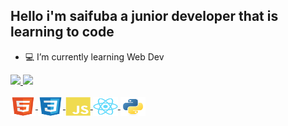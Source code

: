 ## Hello i'm saifuba a junior developer that is learning to code

- 💻 I’m currently learning Web Dev  
<div>
  <a href="https://github.com/Saifuba">
  <img height="180em" src="https://github-readme-stats.vercel.app/api?username=Saifuba&show_icons=true&theme=dark&include_all_commits=true&count_private=true"/>
 <img height="140em" src="https://github-readme-stats.vercel.app/api/top-langs/?username=Saifuba&layout=compact&langs_count=7&theme=dark"/>
</div>
<div style="display: inline_block"><br>
  <img align="center" alt="Rafa-HTML" height="30" width="40" src="https://raw.githubusercontent.com/devicons/devicon/master/icons/html5/html5-original.svg">
  <img align="center" alt="Rafa-CSS" height="30" width="40" src="https://raw.githubusercontent.com/devicons/devicon/master/icons/css3/css3-original.svg">
  <img align="center" alt="Rafa-Js" height="30" width="40" src="https://raw.githubusercontent.com/devicons/devicon/master/icons/javascript/javascript-plain.svg">
  <img align="center" alt="Rafa-React" height="30" width="40" src="https://raw.githubusercontent.com/devicons/devicon/master/icons/react/react-original.svg">
  <img align="center" alt="Rafa-Python" height="30" width="40" src="https://raw.githubusercontent.com/devicons/devicon/master/icons/python/python-original.svg">
</div>

##

 
